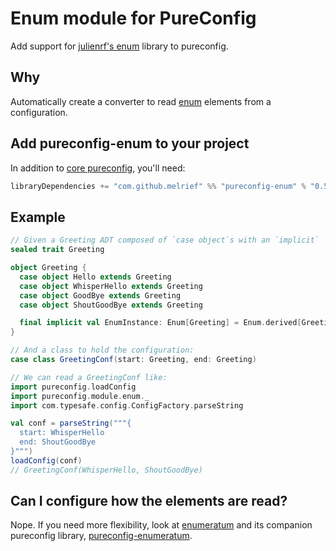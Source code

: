 # Enum module for PureConfig
Add support for [julienrf's enum](https://github.com/julienrf/enum) library to pureconfig.

## Why

Automatically create a converter to read [enum](https://github.com/julienrf/enum) elements from a configuration.

## Add pureconfig-enum to your project

In addition to [core pureconfig](https://github.com/melrief/pureconfig), you'll need:

```scala
libraryDependencies += "com.github.melrief" %% "pureconfig-enum" % "0.5.1"
```

## Example

```scala
// Given a Greeting ADT composed of `case object`s with an `implicit` `Enum` instance:
sealed trait Greeting

object Greeting {
  case object Hello extends Greeting
  case object WhisperHello extends Greeting
  case object GoodBye extends Greeting
  case object ShoutGoodBye extends Greeting

  final implicit val EnumInstance: Enum[Greeting] = Enum.derived[Greeting]
}

// And a class to hold the configuration:
case class GreetingConf(start: Greeting, end: Greeting)

// We can read a GreetingConf like:
import pureconfig.loadConfig
import pureconfig.module.enum._
import com.typesafe.config.ConfigFactory.parseString

val conf = parseString("""{ 
  start: WhisperHello
  end: ShoutGoodBye
}""")
loadConfig(conf)
// GreetingConf(WhisperHello, ShoutGoodBye)
```

## Can I configure how the elements are read?

Nope. If you need more flexibility, look at [enumeratum](https://github.com/lloydmeta/enumeratum) and its companion pureconfig library, [pureconfig-enumeratum](https://github.com/leifwickland/pureconfig/tree/master/modules/enumeratum).
